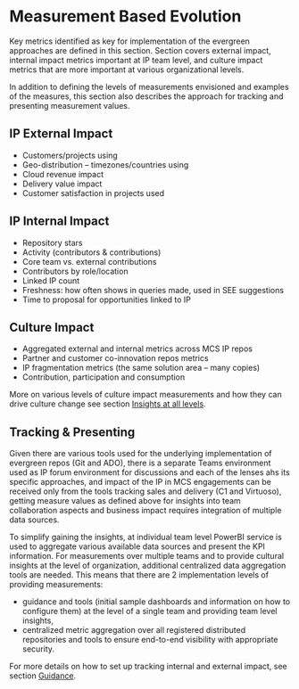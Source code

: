 # Measurement Based Evolution

Key metrics identified as key for implementation of the evergreen approaches are defined in this section. Section covers external impact, internal impact metrics important at IP team level, and culture impact metrics that are more important at various organizational levels.

In addition to defining the levels of measurements envisioned and examples of the measures, this section also describes the approach for tracking and presenting measurement values.

## IP External Impact

- Customers/projects using
- Geo-distribution – timezones/countries using
- Cloud revenue impact
- Delivery value impact
- Customer satisfaction in projects used

## IP Internal Impact

- Repository stars
- Activity (contributors & contributions)
- Core team vs. external contributions
- Contributors by role/location
- Linked IP count
- Freshness: how often shows in queries made, used in SEE suggestions
- Time to proposal for opportunities linked to IP

## Culture Impact

- Aggregated external and internal metrics across MCS IP repos
- Partner and customer co-innovation repos metrics
- IP fragmentation metrics (the same solution area – many copies)
- Contribution, participation and consumption

More on various levels of culture impact measurements and how they can drive culture change see section [Insights at all levels](insights-at-all-levels.md).

## Tracking & Presenting

Given there are various tools used for the underlying implementation of evergreen repos (Git and ADO), there is a separate Teams environment used as IP forum environment for discussions and each of the lenses ahs its specific approaches, and impact of the IP in MCS engagements can be received only from the tools tracking sales and delivery (C1 and Virtuoso), getting measure values as defined above for insights into team collaboration aspects and business impact requires integration of multiple data sources.

To simplify gaining the insights, at individual team level PowerBI service is used to aggregate various available data sources and present the KPI information. For measurements over multiple teams and to provide cultural insights at the level of organization, additional centralized data aggregation tools are needed. This means that there are 2 implementation levels of providing measurements:

- guidance and tools (initial sample dashboards and information on how to configure them) at the level of a single team and providing team level insights,
- centralized metric aggregation over all registered distributed repositories and tools to ensure end-to-end visibility with appropriate security.

For more details on how to set up tracking internal and external impact, see section [Guidance](../../guidance/index.md).